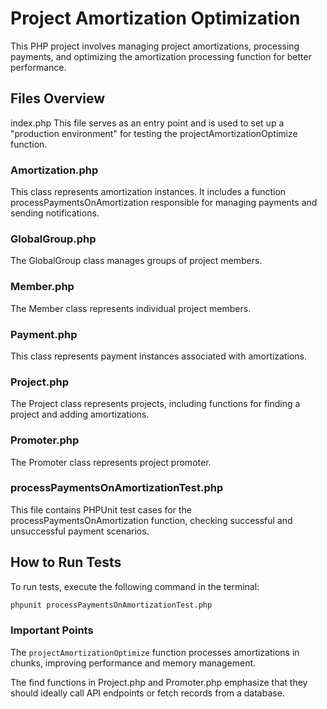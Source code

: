 # Project Amortization Optimization

This PHP project involves managing project amortizations, processing payments, and optimizing the amortization processing function for better performance.

## Files Overview
index.php
This file serves as an entry point and is used to set up a "production environment" for testing the projectAmortizationOptimize function.

### Amortization.php
This class represents amortization instances. It includes a function processPaymentsOnAmortization responsible for managing payments and sending notifications.

### GlobalGroup.php
The GlobalGroup class manages groups of project members.

### Member.php
The Member class represents individual project members.

### Payment.php
This class represents payment instances associated with amortizations.

### Project.php
The Project class represents projects, including functions for finding a project and adding amortizations.

### Promoter.php
The Promoter class represents project promoter.

### processPaymentsOnAmortizationTest.php
This file contains PHPUnit test cases for the processPaymentsOnAmortization function, checking successful and unsuccessful payment scenarios.

## How to Run Tests
To run tests, execute the following command in the terminal:

```bash
phpunit processPaymentsOnAmortizationTest.php
```

### Important Points

The `projectAmortizationOptimize` function processes amortizations in chunks, improving performance and memory management.

The find functions in Project.php and Promoter.php emphasize that they should ideally call API endpoints or fetch records from a database.

